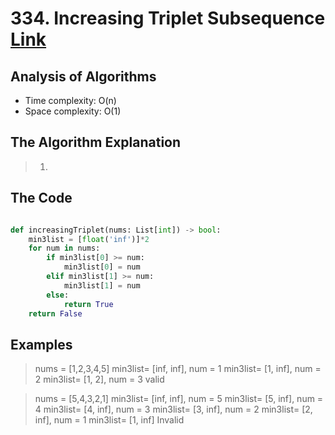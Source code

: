 # 334. Increasing Triplet Subsequence [Link](https://leetcode.com/problems/increasing-triplet-subsequence/)
## Analysis of Algorithms
 - Time complexity: O(n)
 - Space complexity: O(1)
## The Algorithm Explanation
> 1. 

## The Code

```Python 

def increasingTriplet(nums: List[int]) -> bool:
    min3list = [float('inf')]*2
    for num in nums:
        if min3list[0] >= num:
            min3list[0] = num
        elif min3list[1] >= num:
            min3list[1] = num
        else:
            return True
    return False
```

## Examples

> nums = [1,2,3,4,5]
> min3list= [inf, inf], num = 1
> min3list= [1, inf], num = 2
> min3list= [1, 2], num = 3
> valid

> nums = [5,4,3,2,1]
> min3list= [inf, inf], num = 5
> min3list= [5, inf], num = 4
> min3list= [4, inf], num = 3
> min3list= [3, inf], num = 2
> min3list= [2, inf], num = 1
> min3list= [1, inf]
> Invalid


